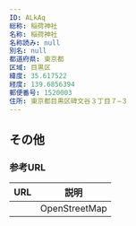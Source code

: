 ```yaml
---
ID: ALkAq
総称: 稲荷神社
名称: 稲荷神社
名称読み: null
別名: null
都道府県: 東京都
区域: 目黒区
緯度: 35.617522
経度: 139.6856394
郵便番号: 1520003
住所: 東京都目黒区碑文谷３丁目７−３
---
```


## その他

### 参考URL

| URL | 説明          |
| --- | ------------- |
|     | OpenStreetMap |
